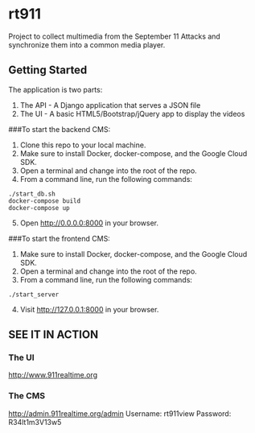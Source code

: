 # rt911

Project to collect multimedia from the September 11 Attacks and synchronize them into a common media player.

## Getting Started

The application is two parts:
1. The API - A Django application that serves a JSON file
2. The UI - A basic HTML5/Bootstrap/jQuery app to display the videos

###To start the backend CMS:
1. Clone this repo to your local machine.
2. Make sure to install Docker, docker-compose, and the Google Cloud SDK.
3. Open a terminal and change into the root of the repo.
4. From a command line, run the following commands: 
```cd backend
./start_db.sh
docker-compose build
docker-compose up
```
5. Open http://0.0.0.0:8000 in your browser.

###To start the frontend CMS:
1. Make sure to install Docker, docker-compose, and the Google Cloud SDK.
2. Open a terminal and change into the root of the repo.
3. From a command line, run the following commands: 
```cd frontend
./start_server
```
4. Visit http://127.0.0.1:8000 in your browser.


## SEE IT IN ACTION
### The UI
http://www.911realtime.org

### The CMS
http://admin.911realtime.org/admin
Username: rt911view
Password: R34lt1m3V13w5